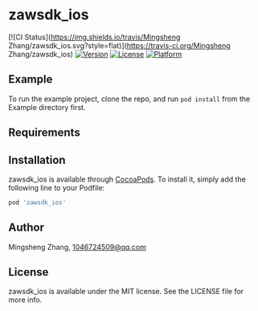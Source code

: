 # zawsdk_ios

[![CI Status](https://img.shields.io/travis/Mingsheng Zhang/zawsdk_ios.svg?style=flat)](https://travis-ci.org/Mingsheng Zhang/zawsdk_ios)
[![Version](https://img.shields.io/cocoapods/v/zawsdk_ios.svg?style=flat)](https://cocoapods.org/pods/zawsdk_ios)
[![License](https://img.shields.io/cocoapods/l/zawsdk_ios.svg?style=flat)](https://cocoapods.org/pods/zawsdk_ios)
[![Platform](https://img.shields.io/cocoapods/p/zawsdk_ios.svg?style=flat)](https://cocoapods.org/pods/zawsdk_ios)

## Example

To run the example project, clone the repo, and run `pod install` from the Example directory first.

## Requirements

## Installation

zawsdk_ios is available through [CocoaPods](https://cocoapods.org). To install
it, simply add the following line to your Podfile:

```ruby
pod 'zawsdk_ios'
```

## Author

Mingsheng Zhang, 1046724509@qq.com

## License

zawsdk_ios is available under the MIT license. See the LICENSE file for more info.
